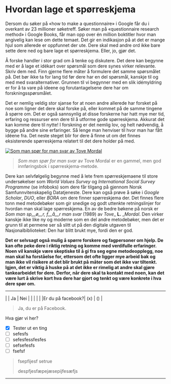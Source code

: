 # Hvordan lage et spørreskjema

Dersom du søker på «how to make a questionnaire» i Google får du i overkant av 23 millioner søketreff. Søker man på «questionnaire research method» i Google Books, får man opp over én million boktitler hvor man angivelig kan lese om dette temaet. Det gir en indikasjon på at det er mange hjul som allerede er oppfunnet der ute. Dere skal med andre ord ikke bare sette dere ned og bare lage et spørreskjema. Eller, jo, gjør det.

Å forske handler i stor grad om å tenke og diskutere. Det dere kan begynne med er å lage et idékart over spørsmål som dere synes virker relevante. Skriv dem ned. Finn gjerne flere måter å formulere det samme spørsmålet på. Det bør ikke ta for lang tid før dere har en del spørsmål, kanskje til og med med svaralternativer. Grunnen til vi begynner med en slik idémyldring er for å ta vare på ideene og forutantagelsene dere har om forskningsspørsmålet.

Det er nemlig veldig stor sjanse for at noen andre allerede har forsket på noe som ligner det dere skal forske på, eller kommet på de samme tingene å spørre om. Det er også sannsynlig at disse forskerne har hatt mye mer tid, erfaring og ressurser enn dere til å utforme gode spørreskjema. Akkurat det kan komme dere til nytte! I forskning er det nemlig lov, og helt nødvendig, å bygge på andre sine erfaringer. Så lenge man henviser til hvor man har fått idéene fra. Det neste steget blir for dere å finne ut om det finnes eksisterende spørreskjema relatert til det dere holder på med.

[![Som man spør for man svar av Tove Mordal][1]][2]
>   _Som man spør for man svar_ av Tove Mordal er en gammel, men god innføringsbok i spørreskjema-metode.

   [1]: http://jekyll-hyde.no/holberg/wp-content/uploads/2015/01/Screen-Shot-2015-01-15-at-13.16.28.png
   [2]: http://urn.nb.no/URN:NBN:no-nb_digibok_2007090704001

Dere kan selvfølgelig begynne med å lete frem spørreskjemaene til store undersøkelser som _World Values Survey_ og _International Social Survey Programme_ (se infoboks) som dere får tilgang på gjennom Norsk Samfunnvitenskapelig Datatjeneste. Dere kan også prøve å søke i _Google Scholar_, _DUO_, eller _BORA_ om dere finner spørreskjema der. Det finnes flere tonn med metodebøker som gir snedige og godt uttenkte retningslinjer for hvordan man skal lage spørreskjema. En av de bedre bøkene på norsk er _Som man sp__ø__r, f__å__r man svar_ (1989) av _Tove__ __L.__ __Mordal_. Den virker kanskje ikke like ny og moderne som en del andre metodebøker, men det er grunn til at permene ser så slitt ut på den digitale utgaven til Nasjonalbiblioteket: Den har blitt brukt mye, fordi den er god.

**Det er selvsagt også mulig å spørre forskere og fagpersoner om hjelp. De kan ofte peke dere i riktig retning og komme med verdifulle erfaringer. Noen vil kanskje være skeptiske til å gi fra seg egne metodeopplegg, noe man skal ha forståelse for, ettersom det ofte ligger mye arbeid bak og man ikke vil risikere at det blir brukt på måter som det ikke var tiltenkt. Igjen, det er viktig å huske på at det ikke er rimelig at andre skal gjøre tankearbeidet for dere. Derfor, når dere skal ta kontakt med noen, kan det være lurt å skrive kort hva dere har gjort og tenkt og være konkrete i hva dere spør om.**

---

|                  | Ja  | Nei |
|                  |     |     |
|Er du på facebook?| (x) | ()  |

> Ja, du er på Facebook.

Hva gjør vi her?
- [x] Tester ut en ting
- [ ] sefesfs
- [ ] sefesfessfesfes
- [ ] sefsefesfs
- [ ] fsefsf

> fsepfijesf setrue
>
> despfjesfæpejæsepijfesæfjs

---
